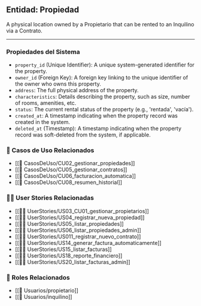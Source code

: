 ## Entidad: Propiedad

A physical location owned by a Propietario that can be rented to an Inquilino via a Contrato.

---

### Propiedades del Sistema

- `property_id` (Unique Identifier): A unique system-generated identifier for the property.
- `owner_id` (Foreign Key): A foreign key linking to the unique identifier of the owner who owns this property.
- `address`: The full physical address of the property.
- `characteristics`: Details describing the property, such as size, number of rooms, amenities, etc.
- `status`: The current rental status of the property (e.g., 'rentada', 'vacía').
- `created_at`: A timestamp indicating when the property record was created in the system.
- `deleted_at` (Timestamp): A timestamp indicating when the property record was soft-deleted from the system, if applicable.

### 🔁 Casos de Uso Relacionados
- [[📄 CasosDeUso/CU02_gestionar_propiedades]]
- [[📄 CasosDeUso/CU05_gestionar_contratos]]
- [[📄 CasosDeUso/CU06_facturacion_automatica]]
- [[📄 CasosDeUso/CU08_resumen_historial]]

### 🧑‍💻 User Stories Relacionadas
- [[🧑‍💻 UserStories/US03_CU01_gestionar_propietarios]]
- [[🧑‍💻 UserStories/US04_registrar_nueva_propiedad]]
- [[🧑‍💻 UserStories/US05_listar_propiedades]]
- [[🧑‍💻 UserStories/US06_listar_propiedades_admin]]
- [[🧑‍💻 UserStories/US011_registrar_nuevo_contrato]]
- [[🧑‍💻 UserStories/US14_generar_factura_automaticamente]]
- [[🧑‍💻 UserStories/US15_listar_facturas]]
- [[🧑‍💻 UserStories/US18_reporte_financiero]]
- [[🧑‍💻 UserStories/US20_listar_facturas_admin]]

### 👥 Roles Relacionados
- [[👥 Usuarios/propietario]]
- [[👥 Usuarios/inquilino]]